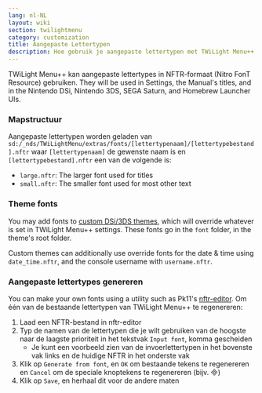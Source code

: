 ```yaml
---
lang: nl-NL
layout: wiki
section: twilightmenu
category: customization
title: Aangepaste Lettertypen
description: Hoe gebruik je aangepaste lettertypen met TWiLight Menu++
---
```


TWiLight Menu++ kan aangepaste lettertypes in NFTR-formaat (Nitro FonT Resource) gebruiken. They will be used in Settings, the Manual's titles, and in the Nintendo DSi, Nintendo 3DS, SEGA Saturn, and Homebrew Launcher UIs.

### Mapstructuur
Aangepaste lettertypen worden geladen van `sd:/_nds/TWiLightMenu/extras/fonts/[lettertypenaam]/[lettertypebestand].nftr` waar `[lettertypenaam]` de gewenste naam is en `[lettertypebestand].nftr` een van de volgende is:
- `large.nftr`: The larger font used for titles
- `small.nftr`: The smaller font used for most other text

### Theme fonts
You may add fonts to [custom DSi/3DS themes](custom-dsi-3ds-themes), which will override whatever is set in TWiLight Menu++ settings. These fonts go in the `font` folder, in the theme's root folder.

Custom themes can additionally use override fonts for the date & time using `date_time.nftr`, and the console username with `username.nftr`.

### Aangepaste lettertypes genereren
You can make your own fonts using a utility such as Pk11's [nftr-editor](https://web.archive.org/web/20240618221756/https://pk11.us/nftr-editor/). Om één van de bestaande lettertypen van TWiLight Menu++ te regenereren:
1. Laad een NFTR-bestand in nftr-editor
1. Typ de namen van de lettertypen die je wilt gebruiken van de hoogste naar de laagste prioriteit in het tekstvak `Input font`, komma gescheiden
    - Je kunt een voorbeeld zien van de invoerlettertypen in het bovenste vak links en de huidige NFTR in het onderste vak
1. Klik op `Generate from font`, en `OK` om bestaande tekens te regenereren en `Cancel` om de speciale knoptekens te regenereren (bijv. &#xE000;)
1. Klik op `Save`, en herhaal dit voor de andere maten
